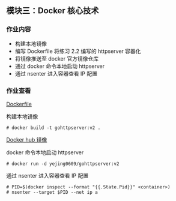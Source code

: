 ## 模块三：Docker 核心技术
### 作业内容
- 构建本地镜像
- 编写 Dockerfile 将练习 2.2 编写的 httpserver 容器化
- 将镜像推送至 docker 官方镜像仓库
- 通过 docker 命令本地启动 httpserver
- 通过 nsenter 进入容器查看 IP 配置

### 作业查看
[Dockerfile](Dockerfile)

构建本地镜像
```
# docker build -t gohttpserver:v2 .
```

[Docker hub 镜像](https://hub.docker.com/repository/docker/yejing0609/gohttpserver)

docker 命令本地启动 httpserver
```
# docker run -d yejing0609/gohttpserver:v2
```

通过 nsenter 进入容器查看 IP 配置
```
# PID=$(docker inspect --format "{{.State.Pid}}" <container>)
# nsenter --target $PID --net ip a
```
